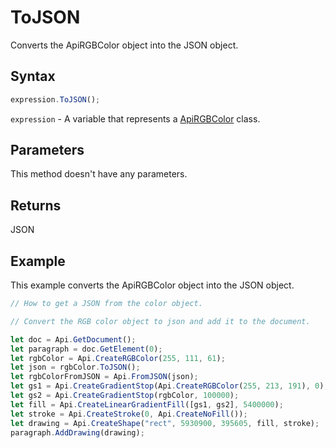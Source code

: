 # ToJSON

Converts the ApiRGBColor object into the JSON object.

## Syntax

```javascript
expression.ToJSON();
```

`expression` - A variable that represents a [ApiRGBColor](../ApiRGBColor.md) class.

## Parameters

This method doesn't have any parameters.

## Returns

JSON

## Example

This example converts the ApiRGBColor object into the JSON object.

```javascript editor-docx
// How to get a JSON from the color object.

// Convert the RGB color object to json and add it to the document.

let doc = Api.GetDocument();
let paragraph = doc.GetElement(0);
let rgbColor = Api.CreateRGBColor(255, 111, 61);
let json = rgbColor.ToJSON();
let rgbColorFromJSON = Api.FromJSON(json);
let gs1 = Api.CreateGradientStop(Api.CreateRGBColor(255, 213, 191), 0);
let gs2 = Api.CreateGradientStop(rgbColor, 100000);
let fill = Api.CreateLinearGradientFill([gs1, gs2], 5400000);
let stroke = Api.CreateStroke(0, Api.CreateNoFill());
let drawing = Api.CreateShape("rect", 5930900, 395605, fill, stroke);
paragraph.AddDrawing(drawing);
```
